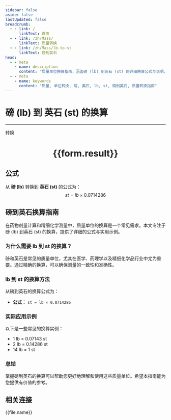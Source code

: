 ```yaml
---
sidebar: false
aside: false
lastUpdated: false
breadcrumb:
  - - link: /
      linkText: 首页
  - - link: /zh/Mass/
      linkText: 质量转换
  - - link: /zh/Mass/lb-to-st
      linkText: 磅到英石
head:
  - - meta
    - name: description
      content: "质量单位换算指南，涵盖磅 (lb) 到英石 (st) 的详细换算公式与说明。"
  - - meta
    - name: keywords
      content: "质量, 单位转换, 磅, 英石, lb, st, 磅到英石, 质量转换指南"
---
```

# 磅 (lb) 到 英石 (st) 的换算
---
<script setup>
import { onMounted, reactive, inject, ref } from 'vue'
import { NButton, NForm, NFormItem, NInput, NInputNumber, NSelect, NCard, useMessage,NGrid ,NGi } from 'naive-ui'
import { defineClientComponent } from 'vitepress'
import { Mass } from '../../files';

const convert = inject('convert')

const form = reactive({
  number: null,
  result: '',
})

const convertHandler = () => {
  if (form.number !== null && !isNaN(form.number)) {
    const convertedValue = parseFloat(form.number) * 0.0714286
    form.result = `${form.number}lb = ${convertedValue.toFixed(5)}st`
  } else {
    form.result = '请输入有效的数值。'
  }
}
</script>

<n-form size="large" :model="form">
  <n-form-item label="磅 (lb)">
    <n-input-number v-model:value="form.number" placeholder="输入磅" style="width: 100%" />
  </n-form-item>
  <n-form-item>
    <n-button type="primary" @click="convertHandler" block>转换</n-button>
  </n-form-item>
</n-form>

<n-card  embedded :bordered="false" hoverable>
  <div  style="text-align:center">
    <h1>{{form.result}}</h1>
  </div>
</n-card>

## 公式

从 **磅 (lb)** 转换到 **英石 (st)** 的公式为：
$$ st = lb \times 0.0714286 $$

## 磅到英石换算指南

在药物剂量计算和精细化学测量中，质量单位的换算是一个常见需求。本文专注于磅 (lb) 到英石 (st) 的换算，提供了详细的公式与实用示例。

### 为什么需要 lb 到 st 的换算？

磅和英石是常见的质量单位，尤其在医学、药理学以及精细化学品行业中尤为重要。通过精确的换算，可以确保测量的一致性和准确性。

### lb 到 st 的换算方法

从磅到英石的换算公式为：

- **公式：** `st = lb × 0.0714286`

### 实际应用示例

以下是一些常见的换算实例：

- 1 lb = 0.07143 st
- 2 lb = 0.14286 st
- 14 lb = 1 st

### 总结

掌握磅到英石的换算可以帮助您更好地理解和使用这些质量单位。希望本指南能为您提供有价值的参考。

## 相关连接
<n-grid x-gap="12" :cols="4">
  <n-gi v-for="(file, index) in Mass" :key="index">
    <n-button
      text
      tag="a"
      :href="file.path"
      type="primary"
    >
      {{file.name}}
    </n-button>
  </n-gi>
</n-grid>